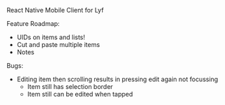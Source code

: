 React Native Mobile Client for Lyf

Feature Roadmap:
- UIDs on items and lists!
- Cut and paste multiple items
- Notes

Bugs:
- Editing item then scrolling results in pressing edit again not focussing
  - Item still has selection border
  - Item still can be edited when tapped